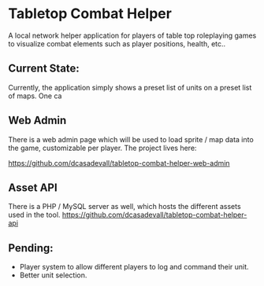 # Tabletop Combat Helper

A local network helper application for players of table top roleplaying games to visualize combat elements such as player positions, health, etc..

## Current State:

Currently, the application simply shows a preset list of units on a preset list of maps.
One ca

## Web Admin

There is a web admin page which will be used to load sprite / map data into the game, customizable per player.
The project lives here:

https://github.com/dcasadevall/tabletop-combat-helper-web-admin

## Asset API

There is a PHP / MySQL server as well, which hosts the different assets used in the tool.
https://github.com/dcasadevall/tabletop-combat-helper-api

## Pending:

- Player system to allow different players to log and command their unit.
- Better unit selection.
